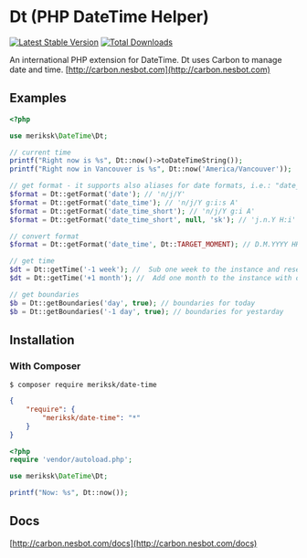 # Dt (PHP DateTime Helper)

[![Latest Stable Version](https://img.shields.io/packagist/v/meriksk/date-time.svg?style=flat-square)](https://packagist.org/packages/meriksk/date-time)
[![Total Downloads](https://img.shields.io/packagist/dt/meriksk/date-time.svg?style=flat-square)](https://packagist.org/packages/meriksk/date-time)

An international PHP extension for DateTime. Dt uses Carbon to manage date and time. [http://carbon.nesbot.com](http://carbon.nesbot.com)

## Examples

```php
<?php

use meriksk\DateTime\Dt;

// current time
printf("Right now is %s", Dt::now()->toDateTimeString());
printf("Right now in Vancouver is %s", Dt::now('America/Vancouver'));  //implicit __toString()

// get format - it supports also aliases for date formats, i.e.: "date_time" is shortcut for "n/j/Y g:i:s A".
$format = Dt::getFormat('date'); // 'n/j/Y'
$format = Dt::getFormat('date_time'); // 'n/j/Y g:i:s A'
$format = Dt::getFormat('date_time_short'); // 'n/j/Y g:i A'
$format = Dt::getFormat('date_time_short', null, 'sk'); // 'j.n.Y H:i'

// convert format
$format = Dt::getFormat('date_time', Dt::TARGET_MOMENT); // D.M.YYYY HH:mm:ss

// get time
$dt = Dt::getTime('-1 week'); //  Sub one week to the instance and resets the date to the first day of week
$dt = Dt::getTime('+1 month'); //  Add one month to the instance with overflow explicitly forbidden and resets the date to the first day of month

// get boundaries
$b = Dt::getBoundaries('day', true); // boundaries for today
$b = Dt::getBoundaries('-1 day', true); // boundaries for yestarday
```

## Installation

### With Composer

```
$ composer require meriksk/date-time
```

```json
{
    "require": {
        "meriksk/date-time": "*"
    }
}
```

```php
<?php
require 'vendor/autoload.php';

use meriksk\DateTime\Dt;

printf("Now: %s", Dt::now());
```

## Docs

[http://carbon.nesbot.com/docs](http://carbon.nesbot.com/docs)
